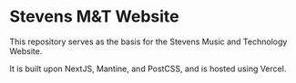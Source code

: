 # Stevens M&T Website

This repository serves as the basis for the Stevens Music and Technology Website.

It is built upon NextJS, Mantine, and PostCSS, and is hosted using Vercel.